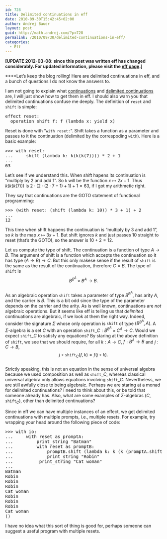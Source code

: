 ```yaml
---
id: 728
title: Delimited continuations in eff
date: 2010-09-30T15:42:45+02:00
author: Andrej Bauer
layout: post
guid: http://math.andrej.com/?p=728
permalink: /2010/09/30/delimited-continuations-in-eff/
categories:
  - Eff
---
```

**[UPDATE 2012-03-08: since this post was written eff has changed considerably. For updated information, please visit the [eff page](/eff/).]**

****Let&#8217;s keep the blog rolling! Here are delimited continuations in eff, and a bunch of questions I do not know the answers to.

<!--more-->

I am not going to explain what [continuations](http://en.wikipedia.org/wiki/Continuation) and [delimited continuations](http://en.wikipedia.org/wiki/Delimited_continuation) are, I will just show how to get them in eff. I should also warn you that delimited continuations confuse me deeply. The definition of `reset` and `shift` is simple:

<pre class="brush: plain; gutter: false; title: ; notranslate" title="">effect reset:
  operation shift f: f (lambda x: yield x)
</pre>

Reset is done with &#8220;`with reset:`&#8220;. Shift takes a function as a parameter and passes to it the continuation (delimited by the correspoding `with`). Here is a basic example:

<pre class="brush: plain; gutter: false; highlight: [4]; title: ; notranslate" title="">&gt;&gt;&gt; with reset:
...     shift (lambda k: k(k(k(7)))) * 2 + 1
...
63
</pre>

Let&#8217;s see if we understand this. When shift hapens its continuation is &#8220;multiply by 2 and add 1&#8221;. So `k` will be the function $x \mapsto 2 x + 1$. Thus $k(k(k(7)))$ is $2 \cdot (2 \cdot (2 \cdot 7 +1) + 1) + 1 = 63$, if I got my arithmetic right.

They say that continuations are the GOTO statement of functional programming:

<pre class="brush: plain; gutter: false; highlight: [3]; title: ; notranslate" title="">&gt;&gt;&gt; (with reset: (shift (lambda k: 10)) * 3 + 1) + 2
...
12
</pre>

This time when shift happens the continuation is &#8220;multiply by 3 and add 1&#8221;, so $k$ is the map $x \mapsto 3 x + 1$. But shift ignores $k$ and just passes $10$ straight to reset (that&#8217;s the GOTO), so the answer is $10 + 2 = 12$.

Let us compute the type of shift. The continuation is a function of type $A \to B$. The argument of shift is a function which accepts the continuation so it has type $(A \to B) \to C$. But this only makese sense if the result of `shift` is the same as the result of the continuation, therefore $C = B$. The type of `shift` is  
$$B^{B^A} \times B^A \to B.$$  
As an algebraic operation `shift` takes a parameter of type $B^{B^A}$, has arity $A$, and the carrier is $B$. This is a bit odd since the type of the parameter depends on the carrier and the arity. As is well known, continuations are _not_ algebraic operations. But it seems like eff is telling us that _delimited_ continuations are algebraic, if we look at them the right way. Indeed, consider the signature $\Sigma$ whose only operation is $\mathtt{shift}$ of type $(B^{B^A}, A)$. A $\Sigma$-algebra is a set $C$ with an operation $\mathtt{shift}\_C : B^{B^A} \times C^A \to C$. Would we expect $\mathtt{shift}\_C$ to satisfy any equations? By staring at the above definition of `shift`, we see that we should require, for all $k : A \to C$, $f : B^A \to B$ and $j : C \to B$,  
$$j \circ \mathtt{shift}_C(f, k) = f( j \circ k).$$  
Strictly speaking, this is not an equation in the sense of universal algebra because we used composition as well as $\mathtt{shift}\_C$, whereas classical universal algebra only allows equations involving $\mathtt{shift}\_C$. Nevertheless, we are still awfully close to being algebraic. Perhaps we are staring at a monad for delimited continuations? I need to think about this, or be told that someone already has. Also, what are some examples of $\Sigma$-algebras $(C, \mathtt{shift}_C)$, other than delimited continuations?

Since in eff we can have multiple instances of an effect, we get delimited continuations with multiple prompts, i.e., multiple resets. For example, try wrapping your head around the following piece of code:

<pre class="brush: plain; gutter: false; highlight: [9,10,11,12,13,14,15,16,17,18]; title: ; notranslate" title="">&gt;&gt;&gt; with io:
...     with reset as promptA:
...         print_string "Batman"
...         with reset as promptB:
...             promptB.shift (lambda k: k (k (promptA.shift (lambda l: l (k (l (k ())))))))
...             print_string "Robin"
...          print_string "Cat woman"
...
Batman
Robin
Robin
Robin
Cat woman
Robin
Robin
Robin
Cat woman
()
</pre>

I have no idea what this sort of thing is good for, perhaps someone can suggest a useful program with multiple resets.
